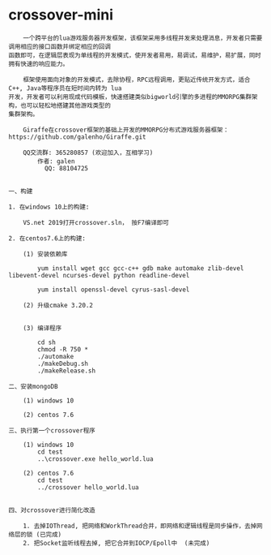 # crossover-mini

        一个跨平台的lua游戏服务器开发框架，该框架采用多线程并发来处理消息，开发者只需要调用相应的接口函数并绑定相应的回调
	函数即可，在逻辑层表现为单线程的开发模式，使开发者易用，易调试，易维护，易扩展，同时拥有快速的响应能力。
    
	    框架使用面向对象的开发模式，去除协程，RPC远程调用，更贴近传统开发方式，适合C++, Java等程序员在短时间内转为 lua  
	开发，开发者可以利用现成代码模板，快速搭建类似bigworld引擎的多进程的MMORPG集群架构，也可以轻松地搭建其他游戏类型的
	集群架构。

	    Giraffe在crossover框架的基础上开发的MMORPG分布式游戏服务器框架：https://github.com/galenho/Giraffe.git
		
	    QQ交流群: 365280857 (欢迎加入，互相学习)
	        作者: galen
	          QQ: 88104725
	
	
	一、构建
	
	1. 在windows 10上的构建: 
	
		VS.net 2019打开crossover.sln， 按F7编译即可
	
	2. 在centos7.6上的构建:
	
	  	(1) 安装依赖库

			yum install wget gcc gcc-c++ gdb make automake zlib-devel libevent-devel ncurses-devel python readline-devel
			
			yum install openssl-devel cyrus-sasl-devel

		(2) 升级cmake 3.20.2


		(3) 编译程序
		
			cd sh
			chmod -R 750 *
			./automake
			./makeDebug.sh
			./makeRelease.sh
			
	二、安装mongoDB
	  
	  	(1) windows 10
		
		(2) centos 7.6
		
	三、执行第一个crossover程序

		(1) windows 10
			cd test
			..\crossover.exe hello_world.lua
			
		(2) centos 7.6
			cd test
			../crossover hello_world.lua


	四、对crossover进行简化改造
	
		1. 去掉IOThread, 把网络和WorkThread合并，即网络和逻辑线程是同步操作，去掉网络层的锁 (已完成)
		2. 把Socket监听线程去掉, 把它合并到IOCP/Epoll中  (未完成)

